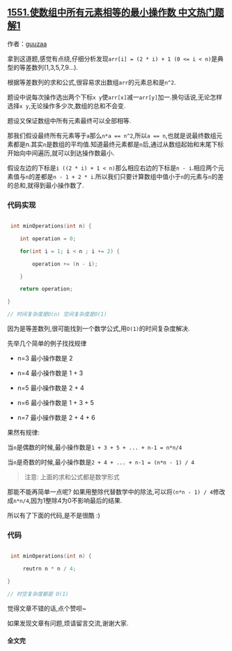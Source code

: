 ## [1551.使数组中所有元素相等的最小操作数 中文热门题解1](https://leetcode.cn/problems/minimum-operations-to-make-array-equal/solutions/100000/deng-chai-shu-lie-mo-ni-he-shu-xue-fang-fa-xiang-j)

作者：[guuzaa](https://leetcode.cn/u/guuzaa)

拿到这道题,感觉有点绕,仔细分析发现`arr[i] = (2 * i) + 1 (0 <= i < n)`是典型的等差数列(1,3,5,7,9...).
根据等差数列的求和公式,很容易求出数组`arr`的元素总和是`n^2`.
题设中说每次操作选出两个下标`x y`使`arr[x]`减一`arr[y]`加一.换句话说,无论怎样选择`x y`,无论操作多少次,数组的总和不会变.
题设又保证数组中所有元素最终可以全部相等.
那我们假设最终所有元素等于`a`那么`n*a == n^2`,所以`a == n`,也就是说最终数组元素都是n.其实`n`是数组的平均值.知道最终元素都是`n`后,通过从数组起始和末尾下标开始向中间遍历,就可以到达操作数最小.
假设左边的下标是`i ((2 * i) + 1 < n)`那么相应右边的下标是`n - i`.相应两个元素值与`n`的差都是`n - 1 + 2 * i`.所以我们只要计算数组中值小于`n`的元素与`n`的差的总和,就得到最小操作数了.
### 代码实现
```c++
 int minOperations(int n) {
    int operation = 0;
    for(int i = 1; i < n ; i += 2) {
        operation += (n - i);
    }
    return operation;
}
// 时间复杂度是O(n) 空间复杂度是O(1)
```
因为是等差数列,很可能找到一个数学公式,用`O(1)`的时间复杂度解决.
先举几个简单的例子找找规律
- n=3 最小操作数是 2
- n=4 最小操作数是 1 + 3
- n=5 最小操作数是 2 + 4
- n=6 最小操作数是 1 + 3 + 5
- n=7 最小操作数是 2 + 4 + 6


果然有规律:
当`n`是偶数的时候,最小操作数是`1 + 3 + 5 + ... + n-1 = n*n/4`
当`n`是奇数的时候,最小操作数是`2 + 4 + ... + n-1 = (n*n - 1) / 4`
> 注意: 上面的求和公式都是数学形式

那能不能再简单一点呢? 如果用整除代替数学中的除法,可以将`(n*n - 1) / 4`修改成`n*n/4`,因为1整除4为0不影响最后的结果.
所以有了下面的代码,是不是很酷 :)

### 代码
```c++
 int minOperations(int n) {
     reutrn n * n / 4;
}
// 时空复杂度都是 O(1)
```
觉得文章不错的话,点个赞呗~
如果发现文章有问题,烦请留言交流,谢谢大家.


#### 全文完
